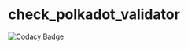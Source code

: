 # check_polkadot_validator

[![Codacy Badge](https://api.codacy.com/project/badge/Grade/6064d1efd4414f018e788091339c0da2)](https://app.codacy.com/gh/leeclemens/check_polkadot_validator?utm_source=github.com&utm_medium=referral&utm_content=leeclemens/check_polkadot_validator&utm_campaign=Badge_Grade)